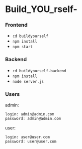 # Build_YOU_rself-

### Frontend
* `cd buildyourself`
* `npm install`
* `npm start`

### Backend
* `cd buildyourself.backend`
* `npm install`
* `node server.js`

### Users
admin:

    login: admin@admin.com
    password: admin@admin.com


user:

    login: user@user.com
    password: user@user.com
